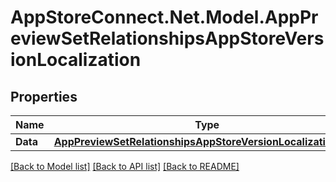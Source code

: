 # AppStoreConnect.Net.Model.AppPreviewSetRelationshipsAppStoreVersionLocalization

## Properties

Name | Type | Description | Notes
------------ | ------------- | ------------- | -------------
**Data** | [**AppPreviewSetRelationshipsAppStoreVersionLocalizationData**](AppPreviewSetRelationshipsAppStoreVersionLocalizationData.md) |  | [optional] 

[[Back to Model list]](../README.md#documentation-for-models) [[Back to API list]](../README.md#documentation-for-api-endpoints) [[Back to README]](../README.md)

